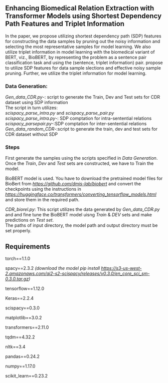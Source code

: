 ## Enhancing Biomedical Relation Extraction with Transformer Models using Shortest Dependency Path Features and Triplet Information

In the paper, we propose utilizing shortest dependency path (SDP) features for constructing the data samples by pruning out the noisy information and selecting the most representative samples for model learning. We also utilize triplet information in model learning with the biomedical variant of BERT, viz., BioBERT, by representing the problem as a sentence pair classification task and using the (sentence, triplet information) pair. propose to utilize SDP features for data sample slections and effective noisy sample pruning. Further, we utilize the triplet information for model learning.

### Data Generation: 
*Gen_data_CDR.py*-: script to generate the Train, Dev and Test sets for CDR dataset using SDP information  
The script in turn utilizes:  
*scispacy_parse_intra.py* and *scispacy_parse_pair.py*  
*scispacy_parse_intra.py*-: SDP comptation for intra-sentential relations  
*scispacy_parsepair.py*-:SDP comptation for inter-sentential relations  
*Gen_data_random_CDR*-:script to generate the train, dev and test sets for CDR dataset without SDP  

### Steps 

First generate the samples using the scripts specified in *Data Generation*. Once the *Train*, *Dev* and *Test* sets are constructed, we have to Train the model.

BioBERT model is used. You have to download the pretrained model files for BioBert from *https://github.com/dmis-lab/biobert* and convert the checkpoints using the instructions in *https://huggingface.co/transformers/converting_tensorflow_models.html* and store them in the required path. 

*CDR_biorel.py*: This script utilizes the data generated by *Gen_data_CDR.py* and and fine tune the BioBERT model uisng *Train* & *DEV* sets and make predictions on *Test set*.  
The paths of input directory, the model path and output directory must be set properly. 




## Requirements
torch==1.1.0

spacy==2.3.2 *(download the model pip install https://s3-us-west-2.amazonaws.com/ai2-s2-scispacy/releases/v0.3.0/en_core_sci_sm-0.3.0.tar.gz)*

tensorflow==1.12.0

Keras==2.2.4

scispacy==0.3.0

matplotlib==3.0.2

transformers==2.11.0

tqdm==4.32.2

nltk==3.4

pandas==0.24.2

numpy==1.17.0

scikit_learn==0.23.2


